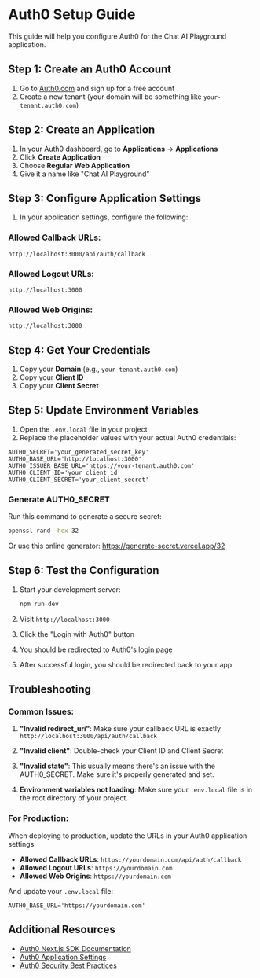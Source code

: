 # Auth0 Setup Guide

This guide will help you configure Auth0 for the Chat AI Playground application.

## Step 1: Create an Auth0 Account

1. Go to [Auth0.com](https://auth0.com) and sign up for a free account
2. Create a new tenant (your domain will be something like `your-tenant.auth0.com`)

## Step 2: Create an Application

1. In your Auth0 dashboard, go to **Applications** → **Applications**
2. Click **Create Application**
3. Choose **Regular Web Application**
4. Give it a name like "Chat AI Playground"

## Step 3: Configure Application Settings

1. In your application settings, configure the following:

### Allowed Callback URLs:
```
http://localhost:3000/api/auth/callback
```

### Allowed Logout URLs:
```
http://localhost:3000
```

### Allowed Web Origins:
```
http://localhost:3000
```

## Step 4: Get Your Credentials

1. Copy your **Domain** (e.g., `your-tenant.auth0.com`)
2. Copy your **Client ID**
3. Copy your **Client Secret**

## Step 5: Update Environment Variables

1. Open the `.env.local` file in your project
2. Replace the placeholder values with your actual Auth0 credentials:

```env
AUTH0_SECRET='your_generated_secret_key'
AUTH0_BASE_URL='http://localhost:3000'
AUTH0_ISSUER_BASE_URL='https://your-tenant.auth0.com'
AUTH0_CLIENT_ID='your_client_id'
AUTH0_CLIENT_SECRET='your_client_secret'
```

### Generate AUTH0_SECRET

Run this command to generate a secure secret:

```bash
openssl rand -hex 32
```

Or use this online generator: https://generate-secret.vercel.app/32

## Step 6: Test the Configuration

1. Start your development server:
   ```bash
   npm run dev
   ```

2. Visit `http://localhost:3000`
3. Click the "Login with Auth0" button
4. You should be redirected to Auth0's login page
5. After successful login, you should be redirected back to your app

## Troubleshooting

### Common Issues:

1. **"Invalid redirect_uri"**: Make sure your callback URL is exactly `http://localhost:3000/api/auth/callback`

2. **"Invalid client"**: Double-check your Client ID and Client Secret

3. **"Invalid state"**: This usually means there's an issue with the AUTH0_SECRET. Make sure it's properly generated and set.

4. **Environment variables not loading**: Make sure your `.env.local` file is in the root directory of your project.

### For Production:

When deploying to production, update the URLs in your Auth0 application settings:

- **Allowed Callback URLs**: `https://yourdomain.com/api/auth/callback`
- **Allowed Logout URLs**: `https://yourdomain.com`
- **Allowed Web Origins**: `https://yourdomain.com`

And update your `.env.local` file:

```env
AUTH0_BASE_URL='https://yourdomain.com'
```

## Additional Resources

- [Auth0 Next.js SDK Documentation](https://auth0.com/docs/libraries/nextjs-auth0)
- [Auth0 Application Settings](https://auth0.com/docs/applications)
- [Auth0 Security Best Practices](https://auth0.com/docs/best-practices) 